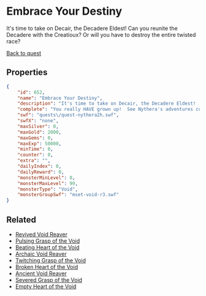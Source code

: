 # Embrace Your Destiny

It's time to take on Decair, the Decadere Eldest!  Can you reunite the Decadere with the Creatioux?  Or will you have to destroy the entire twisted race?

[Back to quest](../quests.md)

## Properties

```json
{
    "id": 652,
    "name": "Embrace Your Destiny",
    "description": "It's time to take on Decair, the Decadere Eldest!  Can you reunite the Decadere with the Creatioux?  Or will you have to destroy the entire twisted race?",
    "complete": "You really HAVE grown up!  See Nythera's adventures continue on in AdventureQuest Worlds!",
    "swf": "quests\/quest-nythera2h.swf",
    "swfX": "none",
    "maxSilver": 0,
    "maxGold": 2000,
    "maxGems": 0,
    "maxExp": 50000,
    "minTime": 0,
    "counter": 0,
    "extra": "",
    "dailyIndex": 0,
    "dailyReward": 0,
    "monsterMinLevel": 0,
    "monsterMaxLevel": 99,
    "monsterType": "Void",
    "monsterGroupSwf": "mset-void-r3.swf"
}
```

## Related

- [Revived Void Reaver](../items/4200-revived-void-reaver.md)
- [Pulsing Grasp of the Void](../items/4201-pulsing-grasp-of-the-void.md)
- [Beating Heart of the Void](../items/4202-beating-heart-of-the-void.md)
- [Archaic Void Reaver](../items/4203-archaic-void-reaver.md)
- [Twitching Grasp of the Void](../items/4204-twitching-grasp-of-the-void.md)
- [Broken Heart of the Void](../items/4205-broken-heart-of-the-void.md)
- [Ancient Void Reaver](../items/4206-ancient-void-reaver.md)
- [Severed Grasp of the Void](../items/4207-severed-grasp-of-the-void.md)
- [Empty Heart of the Void](../items/4208-empty-heart-of-the-void.md)

